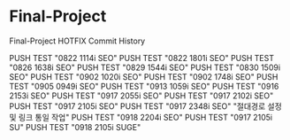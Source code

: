 # Final-Project 
Final-Project HOTFIX Commit History

PUSH TEST "0822 1114i SEO"
PUSH TEST "0822 1801i SEO"
PUSH TEST "0826 1638i SEO"
PUSH TEST "0829 1544i SEO"
PUSH TEST "0830 1509i SEO"
PUSH TEST "0902 1020i SEO"
PUSH TEST "0902 1748i SEO"
PUSH TEST "0905 0949i SEO"
PUSH TEST "0913 1059i SEO"
PUSH TEST "0916 2153i SEO"
PUSH TEST "0917 2055i SEO"
PUSH TEST "0917 2102i SEO"
PUSH TEST "0917 2105i SEO"
PUSH TEST "0917 2348i SEO" "절대경로 설정 및 링크 통일 작업"
PUSH TEST "0918 2204i SEO" 
PUSH TEST "0917 2105i SU"
PUSH TEST "0918 2105i SUGE"

